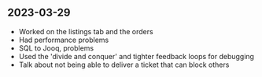 ## 2023-03-29

-   Worked on the listings tab and the orders
-   Had performance problems
-   SQL to Jooq, problems
-   Used the 'divide and conquer' and tighter feedback loops for debugging
-   Talk about not being able to deliver a ticket that can block others